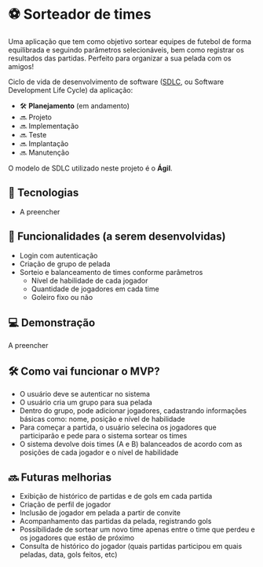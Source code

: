 # ⚽ Sorteador de times

Uma aplicação que tem como objetivo sortear equipes de futebol de forma equilibrada e seguindo parâmetros selecionáveis, bem como registrar os resultados das partidas. Perfeito para organizar a sua pelada com os amigos!

Ciclo de vida de desenvolvimento de software ([SDLC](https://aws.amazon.com/pt/what-is/sdlc/), ou Software Development Life Cycle) da aplicação:
- 🛠️ <strong>Planejamento</strong> (em andamento)
- 🔜 Projeto 
- 🔜 Implementação 
- 🔜 Teste
- 🔜 Implantação
- 🔜 Manutenção

O modelo de SDLC utilizado neste projeto é o <strong>Ágil</strong>.

## 🚀 Tecnologias

- A preencher

## 🎯 Funcionalidades (a serem desenvolvidas)
- Login com autenticação
- Criação de grupo de pelada
- Sorteio e balanceamento de times conforme parâmetros
  - Nível de habilidade de cada jogador
  - Quantidade de jogadores em cada time
  - Goleiro fixo ou não

## 💻 Demonstração

A preencher

## 🛠️ Como vai funcionar o MVP?
- O usuário deve se autenticar no sistema
- O usuário cria um grupo para sua pelada
- Dentro do grupo, pode adicionar jogadores, cadastrando informações básicas como: nome, posição e nível de habilidade
- Para começar a partida, o usuário selecina os jogadores que participarão e pede para o sistema sortear os times
- O sistema devolve dois times (A e B) balanceados de acordo com as posições de cada jogador e o nível de habilidade

## 🔜 Futuras melhorias
- Exibição de histórico de partidas e de gols em cada partida
- Criação de perfil de jogador
- Inclusão de jogador em pelada a partir de convite
- Acompanhamento das partidas da pelada, registrando gols
- Possibilidade de sortear um novo time apenas entre o time que perdeu e os jogadores que estão de próximo
- Consulta de histórico do jogador (quais partidas participou em quais peladas, data, gols feitos, etc)
